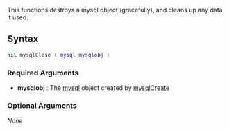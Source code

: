 This functions destroys a mysql object (gracefully), and cleans up any data it used.

Syntax
------

``` lua
nil mysqlClose ( mysql mysqlobj )
```

### Required Arguments

-   **mysqlobj** : The [mysql](/mysql.md "wikilink") object created by [mysqlCreate](/Modules/MySQL/MysqlCreate.md "wikilink")

### Optional Arguments

*None*
